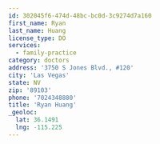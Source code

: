 ```yaml
---
id: 302045f6-474d-48bc-bc0d-3c9274d7a160
first_name: Ryan
last_name: Huang
license_type: DO
services:
  - family-practice
category: doctors
address: '3750 S Jones Blvd., #120'
city: 'Las Vegas'
state: NV
zip: '89103'
phone: '7024348880'
title: 'Ryan Huang'
_geoloc:
  lat: 36.1491
  lng: -115.225
---
```

